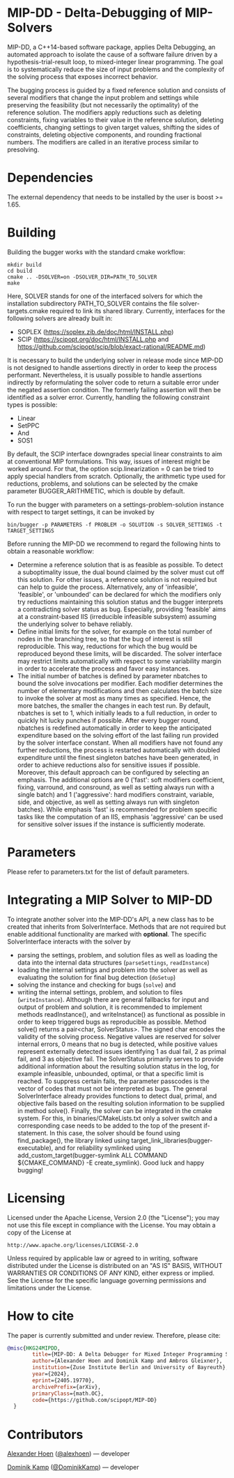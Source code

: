 MIP-DD - Delta-Debugging of MIP-Solvers
========================================

MIP-DD, a C++14-based software package, applies Delta Debugging, an automated approach to isolate the cause of a software failure driven by a hypothesis-trial-result loop, to mixed-integer linear programming.
The goal is to systematically reduce the size of input problems and the complexity of the solving process that exposes incorrect behavior.

The bugging process is guided by a fixed reference solution and consists of several modifiers that change the input problem and settings while preserving the feasibility
(but not necessarily the optimality) of the reference solution. The modifiers apply reductions such as deleting constraints, fixing variables to their value in the
reference solution, deleting coefficients, changing settings to given target values, shifting the sides of constraints, deleting objective components, and rounding fractional numbers.
The modifiers are called in an iterative process similar to presolving.

# Dependencies

The external dependency that needs to be installed by the user is boost >= 1.65.

# Building

Building the bugger works with the standard cmake workflow:
```
mkdir build
cd build
cmake .. -DSOLVER=on -DSOLVER_DIR=PATH_TO_SOLVER
make
```
Here, SOLVER stands for one of the interfaced solvers for which the installation subdirectory PATH_TO_SOLVER contains the file solver-targets.cmake required to link its shared library.
Currently, interfaces for the following solvers are already built in:

- SOPLEX (https://soplex.zib.de/doc/html/INSTALL.php)
- SCIP (https://scipopt.org/doc/html/INSTALL.php and https://github.com/scipopt/scip/blob/exact-rational/README.md)

It is necessary to build the underlying solver in release mode since MIP-DD is not designed to handle assertions directly in order to keep the process performant.
Nevertheless, it is usually possible to handle assertions indirectly by reformulating the solver code to return a suitable error under the negated assertion condition.
The formerly failing assertion will then be identified as a solver error.
Currently, handling the following constraint types is possible:

- Linear
- SetPPC
- And
- SOS1

By default, the SCIP interface downgrades special linear constraints to aim at conventional MIP formulations.
This way, issues of interest might be worked around.
For that, the option scip.linearization = 0 can be tried to apply special handlers from scratch.
Optionally, the arithmetic type used for reductions, problems, and solutions can be selected by the cmake parameter BUGGER_ARITHMETIC, which is double by default.

To run the bugger with parameters on a settings-problem-solution instance with respect to target settings, it can be invoked by
```
bin/bugger -p PARAMETERS -f PROBLEM -o SOLUTION -s SOLVER_SETTINGS -t TARGET_SETTINGS
```

Before running the MIP-DD we recommend to regard the following hints to obtain a reasonable workflow:
* Determine a reference solution that is as feasible as possible. To detect a suboptimality issue, the dual bound claimed by the solver must cut off this solution. For other issues, a reference solution is not required but can help to guide the process. Alternatively, any of 'infeasible', 'feasible', or 'unbounded' can be declared for which the modifiers only try reductions maintaining this solution status and the bugger interprets a contradicting solver status as bug. Especially, providing 'feasible' aims at a constraint-based IIS (irreducible infeasible subsystem) assuming the underlying solver to behave reliably.
* Define initial limits for the solver, for example on the total number of nodes in the branching tree, so that the bug of interest is still reproducible. This way, reductions for which the bug would be reproduced beyond these limits, will be discarded. The solver interface may restrict limits automatically with respect to some variability margin in order to accelerate the process and favor easy instances.
* The initial number of batches is defined by parameter nbatches to bound the solve invocations per modifier. Each modifier determines the number of elementary modifications and then calculates the batch size to invoke the solver at most as many times as specified. Hence, the more batches, the smaller the changes in each test run. By default, nbatches is set to 1, which initially leads to a full reduction, in order to quickly hit lucky punches if possible. After every bugger round, nbatches is redefined automatically in order to keep the anticipated expenditure based on the solving effort of the last failing run provided by the solver interface constant. When all modifiers have not found any further reductions, the process is restarted automatically with doubled expenditure until the finest singleton batches have been generated, in order to achieve reductions also for sensitive issues if possible. Moreover, this default approach can be configured by selecting an emphasis. The additional options are 0 ('fast': soft modifiers coefficient, fixing, varround, and consround, as well as setting always run with a single batch) and 1 ('aggressive': hard modifiers constraint, variable, side, and objective, as well as setting always run with singleton batches). While emphasis 'fast' is recommended for problem specific tasks like the computation of an IIS, emphasis 'aggressive' can be used for sensitive solver issues if the instance is sufficiently moderate.

# Parameters

Please refer to parameters.txt for the list of default parameters.

# Integrating a MIP Solver to MIP-DD

To integrate another solver into the MIP-DD's API, a new class has to be created that inherits from SolverInterface.
Methods that are not required but enable additional functionality are marked with **optional**.
The specific SolverInterface interacts with the solver by
* parsing the settings, problem, and solution files as well as loading the data into the internal data structures (`parseSettings`, `readInstance`)
* loading the internal settings and problem into the solver as well as evaluating the solution for final bug detection (`doSetup`)
* solving the instance and checking for bugs (`solve`) and
* writing the internal settings, problem, and solution to files (`writeInstance`).
Although there are general fallbacks for input and output of problem and solution, it is recommended to implement methods readInstance(), and writeInstance() as functional as possible in order to keep triggered bugs as reproducible as possible.
Method solve() returns a pair<char, SolverStatus>.
The signed char encodes the validity of the solving process.
Negative values are reserved for solver internal errors, 0 means that no bug is detected, while positive values represent externally detected issues identifying 1 as dual fail, 2 as primal fail, and 3 as objective fail.
The SolverStatus primarily serves to provide additional information about the resulting solution status in the log, for example infeasible, unbounded, optimal, or that a specific limit is reached.
To suppress certain fails, the parameter passcodes is the vector of codes that must not be interpreted as bugs.
The general SolverInterface already provides functions to detect dual, primal, and objective fails based on the resulting solution information to be supplied in method solve().
Finally, the solver can be integrated in the cmake system.
For this, in binaries/CMakeLists.txt only a solver switch and a corresponding case needs to be added to the top of the present if-statement.
In this case, the solver should be found using find_package(), the library linked using target_link_libraries(bugger-executable), and for reliability symlinked using add_custom_target(bugger-symlink ALL COMMAND ${CMAKE_COMMAND} -E create_symlink).
Good luck and happy bugging!

# Licensing

Licensed under the Apache License, Version 2.0 (the "License");
you may not use this file except in compliance with the License.
You may obtain a copy of the License at

    http://www.apache.org/licenses/LICENSE-2.0

Unless required by applicable law or agreed to in writing, software
distributed under the License is distributed on an "AS IS" BASIS,
WITHOUT WARRANTIES OR CONDITIONS OF ANY KIND, either express or implied.
See the License for the specific language governing permissions and
limitations under the License.

# How to cite

The paper is currently submitted and under review. Therefore, please cite:
```bibtex
@misc{HKG24MIPDD,
        title={MIP-DD: A Delta Debugger for Mixed Integer Programming Solvers}, 
        author={Alexander Hoen and Dominik Kamp and Ambros Gleixner},
        institution={Zuse Institute Berlin and University of Bayreuth},
        year={2024},
        eprint={2405.19770},
        archivePrefix={arXiv},
        primaryClass={math.OC},
        code={https://github.com/scipopt/MIP-DD}
  }
```

# Contributors

[Alexander Hoen](https://www.zib.de/members/hoen)  ([@alexhoen](https://github.com/alexhoen)) &mdash; developer

[Dominik Kamp](https://www.wm.uni-bayreuth.de/de/team/kamp_dominik/index.php) ([@DominikKamp](https://github.com/DominikKamp)) &mdash; developer
